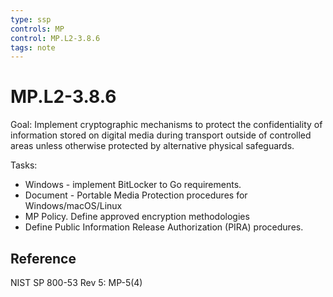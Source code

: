 ```yaml
---
type: ssp
controls: MP
control: MP.L2-3.8.6
tags: note
---
```


# MP.L2-3.8.6

Goal: Implement cryptographic mechanisms to protect the confidentiality of information stored on digital media during transport outside of controlled areas unless otherwise protected by alternative physical safeguards.

Tasks:

- Windows - implement BitLocker to Go requirements.
- Document - Portable Media Protection procedures for Windows/macOS/Linux
- MP Policy. Define approved encryption methodologies
- Define Public Information Release Authorization (PIRA) procedures.

## Reference

NIST SP 800-53 Rev 5: MP-5(4)
